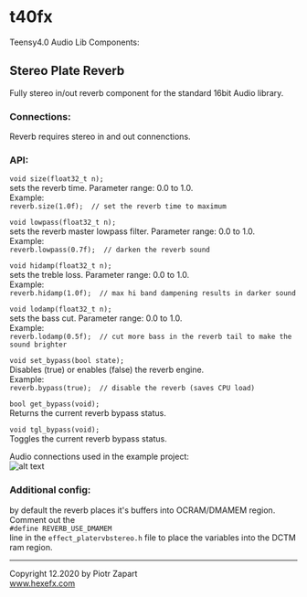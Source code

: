 # t40fx
Teensy4.0 Audio Lib Components:  

## Stereo Plate Reverb
Fully stereo in/out reverb component for the standard 16bit Audio library.  

### Connections:  
Reverb requires stereo in and out connenctions.  
### API:  
  
```void size(float32_t n);```  
sets the reverb time. Parameter range: 0.0 to 1.0.  
Example:  
```reverb.size(1.0f);  // set the reverb time to maximum```   


```void lowpass(float32_t n);```  
sets the reverb master lowpass filter. Parameter range: 0.0 to 1.0.  
Example:  
```reverb.lowpass(0.7f);  // darken the reverb sound```  


```void hidamp(float32_t n);```  
sets the treble loss. Parameter range: 0.0 to 1.0.  
Example:  
```reverb.hidamp(1.0f);  // max hi band dampening results in darker sound ```  


```void lodamp(float32_t n);```  
sets the bass cut. Parameter range: 0.0 to 1.0.  
Example:  
```reverb.lodamp(0.5f);  // cut more bass in the reverb tail to make the sound brighter ```  

```void set_bypass(bool state);```  
Disables (true) or enables (false) the reverb engine.  
Example:  
```reverb.bypass(true);  // disable the reverb (saves CPU load) ```  

```bool get_bypass(void);```  
Returns the current reverb bypass status.

```void tgl_bypass(void);```  
Toggles the current reverb bypass status. 

Audio connections used in the example project:  
![alt text][pic1]  

### Additional config:  

by default the reverb places it's buffers into OCRAM/DMAMEM region.  
Comment out the  
```#define REVERB_USE_DMAMEM```  
line in the ```effect_platervbstereo.h``` file to place the variables into the DCTM ram region.
___

Copyright 12.2020 by Piotr Zapart  
www.hexefx.com


[pic1]: Hx_PlateReverb/StereoPlateReverb.png "Stereo plate reverb connections"